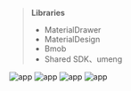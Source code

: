 > **Libraries**
> 
> 	 - MaterialDrawer
> 	 - MaterialDesign
> 	 - Bmob
> 	 - Shared SDK、umeng

![app](https://github.com/xxmwu2/Power/blob/master/img/S50409-162914.jpg) ![app](https://github.com/xxmwu2/Power/blob/master/img/S50409-162933.jpg) ![app](https://github.com/xxmwu2/Power/blob/master/img/S50409-162950.jpg) ![app](https://github.com/xxmwu2/Power/blob/master/img/S50409-162956.jpg)
